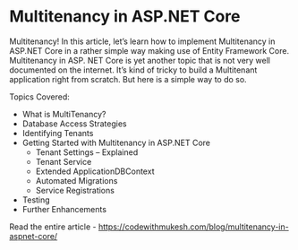 # Multitenancy in ASP.NET Core

Multitenancy! In this article, let’s learn how to implement Multitenancy in ASP.NET Core in a rather simple way making use of Entity Framework Core. Multitenancy in ASP. NET Core is yet another topic that is not very well documented on the internet. It’s kind of tricky to build a Multitenant application right from scratch. But here is a simple way to do so.

Topics Covered:

- What is MultiTenancy?
- Database Access Strategies
- Identifying Tenants
- Getting Started with Multitenancy in ASP.NET Core
  - Tenant Settings – Explained
  - Tenant Service
  - Extended ApplicationDBContext
  - Automated Migrations
  - Service Registrations
- Testing
- Further Enhancements

Read the entire article - https://codewithmukesh.com/blog/multitenancy-in-aspnet-core/
